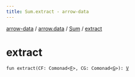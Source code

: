 ```yaml
---
title: Sum.extract - arrow-data
---
```


[arrow-data](../../index.html) / [arrow.data](../index.html) / [Sum](index.html) / [extract](./extract.html)

# extract

`fun extract(CF: Comonad<`[`F`](index.html#F)`>, CG: Comonad<`[`G`](index.html#G)`>): `[`V`](index.html#V)